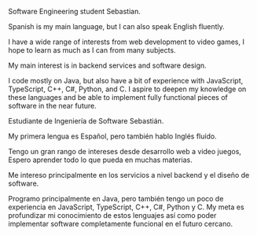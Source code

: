 Software Engineering student Sebastian.

Spanish is my main language, but I can also speak English fluently.

I have a wide range of interests from web development to video games, I hope to learn as much as I can from many subjects.

My main interest is in backend services and software design.

I code mostly on Java, but also have a bit of experience with JavaScript, TypeScript, C++, C#, Python, and C. I aspire to deepen my knowledge on these languages and be able to implement fully functional pieces of software in the near future.



Estudiante de Ingeniería de Software Sebastián.

My primera lengua es Español, pero también hablo Inglés fluído.

Tengo un gran rango de intereses desde desarrollo web a video juegos, Espero aprender todo lo que pueda en muchas materias.

Me intereso principalmente en los servicios a nivel backend y el diseño de software.

Programo principalmente en Java, pero también tengo un poco de experiencia en JavaScript, TypeScript, C++, C#, Python y C. My meta es profundizar mi conocimiento de estos lenguajes así como poder implementar software completamente funcional en el futuro cercano.
